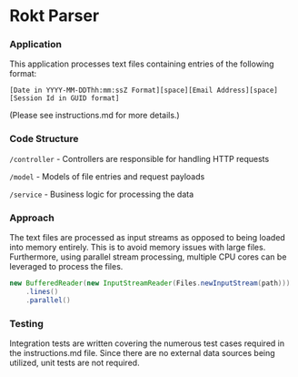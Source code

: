 Rokt Parser
===

### Application
This application processes text files containing entries of the following format:
```
[Date in YYYY-MM-DDThh:mm:ssZ Format][space][Email Address][space][Session Id in GUID format]
```

(Please see instructions.md for more details.)

### Code Structure
`/controller` - Controllers are responsible for handling HTTP requests

`/model` - Models of file entries and request payloads

`/service` - Business logic for processing the data

### Approach
The text files are processed as input streams as opposed to being loaded into memory entirely. This is to avoid memory issues with large files.
Furthermore, using parallel stream processing, multiple CPU cores can be leveraged to process the files.

```java
new BufferedReader(new InputStreamReader(Files.newInputStream(path)))
    .lines()
    .parallel()
```

### Testing
Integration tests are written covering the numerous test cases required in the instructions.md file.
Since there are no external data sources being utilized, unit tests are not required.

